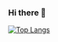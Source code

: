 ### Hi there 👋

[![Top Langs](https://github-readme-stats.vercel.app/api/top-langs/?username=aki-0517
)](https://github.com/anuraghazra/github-readme-stats)

<!--
**aki-0517/aki-0517** is a ✨ _special_ ✨ repository because its `README.md` (this file) appears on your GitHub profile.

Here are some ideas to get you started:

- 🔭 I’m currently working on ...
- 🌱 I’m currently learning ...
- 👯 I’m looking to collaborate on ...
- 🤔 I’m looking for help with ...
- 💬 Ask me about ...
- 📫 How to reach me: ...
- 😄 Pronouns: ...
- ⚡ Fun fact: ...
-->
